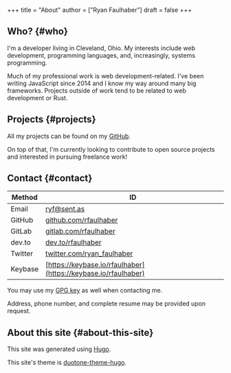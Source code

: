 +++
title = "About"
author = ["Ryan Faulhaber"]
draft = false
+++

## Who? {#who}

I'm a developer living in Cleveland, Ohio. My interests include web development, programming languages, and, increasingly, systems programming.

Much of my professional work is web development-related. I've been writing JavaScript since 2014 and I know my way around many big frameworks. Projects outside of work tend to be related to web development or Rust.

## Projects {#projects}

All my projects can be found on my [GitHub](https://github.com/rfaulhaber).

On top of that, I'm currently looking to contribute to open source projects and interested in pursuing freelance work!

## Contact {#contact}

| Method  | ID                                                                 |
| ------- | ------------------------------------------------------------------ |
| Email   | [ryf@sent.as](mailto:ryf@sent.as)                                  |
| GitHub  | [github.com/rfaulhaber](https://github.com/rfaulhaber)             |
| GitLab  | [gitlab.com/rfaulhaber](https://gitlab.com/rfaulhaber)             |
| dev.to  | [dev.to/rfaulhaber](https://dev.to/rfaulhaber)                     |
| Twitter | [twitter.com/ryan_faulhaber](https://twitter.com/ryan%5Ffaulhaber) |
| Keybase | [https://keybase.io/rfaulhaber](https://keybase.io/rfaulhaber)     |

You may use my [GPG key](https://keybase.io/rfaulhaber/pgp%5Fkeys.asc?fingerprint=a2205925f3b6c5b96f26c3cb544650c5a306061b) as well when contacting me.

Address, phone number, and complete resume may be provided upon request.

## About this site {#about-this-site}

This site was generated using [Hugo](https://gohugo.io).

This site's theme is [duotone-theme-hugo](https://github.com/rfaulhaber/duotone-theme-hugo).
